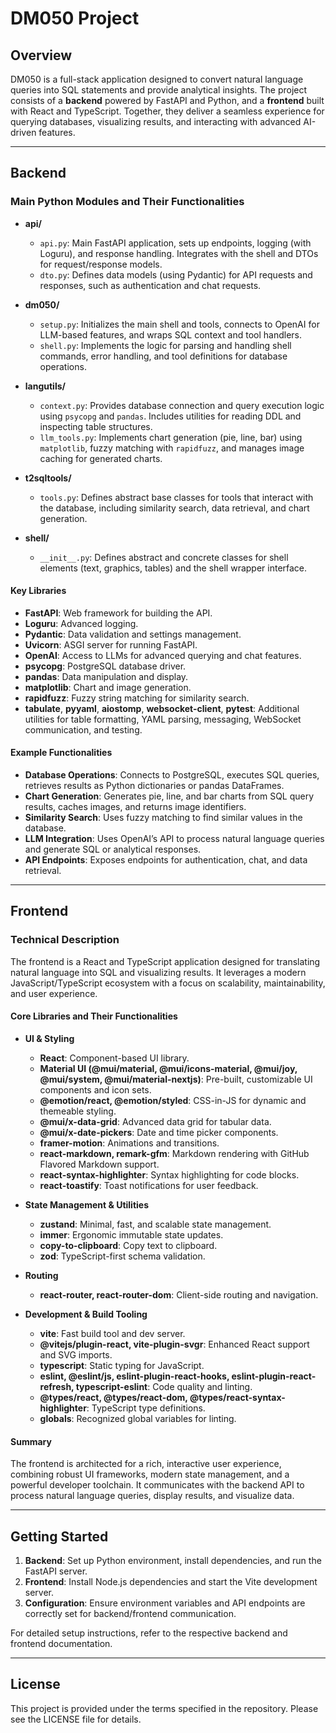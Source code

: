 # DM050 Project

## Overview

DM050 is a full-stack application designed to convert natural language queries into SQL statements and provide analytical insights. The project consists of a **backend** powered by FastAPI and Python, and a **frontend** built with React and TypeScript. Together, they deliver a seamless experience for querying databases, visualizing results, and interacting with advanced AI-driven features.

---

## Backend

### Main Python Modules and Their Functionalities

- **api/**
  - `api.py`: Main FastAPI application, sets up endpoints, logging (with Loguru), and response handling. Integrates with the shell and DTOs for request/response models.
  - `dto.py`: Defines data models (using Pydantic) for API requests and responses, such as authentication and chat requests.

- **dm050/**
  - `setup.py`: Initializes the main shell and tools, connects to OpenAI for LLM-based features, and wraps SQL context and tool handlers.
  - `shell.py`: Implements the logic for parsing and handling shell commands, error handling, and tool definitions for database operations.

- **langutils/**
  - `context.py`: Provides database connection and query execution logic using `psycopg` and `pandas`. Includes utilities for reading DDL and inspecting table structures.
  - `llm_tools.py`: Implements chart generation (pie, line, bar) using `matplotlib`, fuzzy matching with `rapidfuzz`, and manages image caching for generated charts.

- **t2sqltools/**
  - `tools.py`: Defines abstract base classes for tools that interact with the database, including similarity search, data retrieval, and chart generation.

- **shell/**
  - `__init__.py`: Defines abstract and concrete classes for shell elements (text, graphics, tables) and the shell wrapper interface.

#### Key Libraries

- **FastAPI**: Web framework for building the API.
- **Loguru**: Advanced logging.
- **Pydantic**: Data validation and settings management.
- **Uvicorn**: ASGI server for running FastAPI.
- **OpenAI**: Access to LLMs for advanced querying and chat features.
- **psycopg**: PostgreSQL database driver.
- **pandas**: Data manipulation and display.
- **matplotlib**: Chart and image generation.
- **rapidfuzz**: Fuzzy string matching for similarity search.
- **tabulate**, **pyyaml**, **aiostomp**, **websocket-client**, **pytest**: Additional utilities for table formatting, YAML parsing, messaging, WebSocket communication, and testing.

#### Example Functionalities

- **Database Operations**: Connects to PostgreSQL, executes SQL queries, retrieves results as Python dictionaries or pandas DataFrames.
- **Chart Generation**: Generates pie, line, and bar charts from SQL query results, caches images, and returns image identifiers.
- **Similarity Search**: Uses fuzzy matching to find similar values in the database.
- **LLM Integration**: Uses OpenAI’s API to process natural language queries and generate SQL or analytical responses.
- **API Endpoints**: Exposes endpoints for authentication, chat, and data retrieval.

---

## Frontend

### Technical Description

The frontend is a React and TypeScript application designed for translating natural language into SQL and visualizing results. It leverages a modern JavaScript/TypeScript ecosystem with a focus on scalability, maintainability, and user experience.

#### Core Libraries and Their Functionalities

- **UI & Styling**
  - **React**: Component-based UI library.
  - **Material UI (@mui/material, @mui/icons-material, @mui/joy, @mui/system, @mui/material-nextjs)**: Pre-built, customizable UI components and icon sets.
  - **@emotion/react, @emotion/styled**: CSS-in-JS for dynamic and themeable styling.
  - **@mui/x-data-grid**: Advanced data grid for tabular data.
  - **@mui/x-date-pickers**: Date and time picker components.
  - **framer-motion**: Animations and transitions.
  - **react-markdown, remark-gfm**: Markdown rendering with GitHub Flavored Markdown support.
  - **react-syntax-highlighter**: Syntax highlighting for code blocks.
  - **react-toastify**: Toast notifications for user feedback.

- **State Management & Utilities**
  - **zustand**: Minimal, fast, and scalable state management.
  - **immer**: Ergonomic immutable state updates.
  - **copy-to-clipboard**: Copy text to clipboard.
  - **zod**: TypeScript-first schema validation.

- **Routing**
  - **react-router, react-router-dom**: Client-side routing and navigation.

- **Development & Build Tooling**
  - **vite**: Fast build tool and dev server.
  - **@vitejs/plugin-react, vite-plugin-svgr**: Enhanced React support and SVG imports.
  - **typescript**: Static typing for JavaScript.
  - **eslint, @eslint/js, eslint-plugin-react-hooks, eslint-plugin-react-refresh, typescript-eslint**: Code quality and linting.
  - **@types/react, @types/react-dom, @types/react-syntax-highlighter**: TypeScript type definitions.
  - **globals**: Recognized global variables for linting.

#### Summary

The frontend is architected for a rich, interactive user experience, combining robust UI frameworks, modern state management, and a powerful developer toolchain. It communicates with the backend API to process natural language queries, display results, and visualize data.

---

## Getting Started

1. **Backend**: Set up Python environment, install dependencies, and run the FastAPI server.
2. **Frontend**: Install Node.js dependencies and start the Vite development server.
3. **Configuration**: Ensure environment variables and API endpoints are correctly set for backend/frontend communication.

For detailed setup instructions, refer to the respective backend and frontend documentation.

---

## License

This project is provided under the terms specified in the repository. Please see the LICENSE file for details.